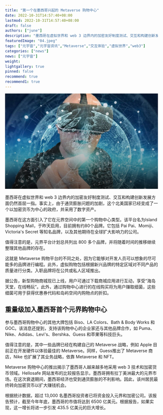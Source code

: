 ```yaml
---
title: "第一个在墨西哥兴起的 Metaverse 购物中心"
date: 2022-10-31T14:57:40+08:00
lastmod: 2022-10-31T14:57:40+08:00
draft: false
authors: ["june"]
description: "墨西哥在虚拟世界和 web 3 边界内的加密友好制度测试、交互和构建创新发展方面仍然首屈一指。事实上，由于通货膨胀问题的加剧，这个北美国家已经变成了一个以加密货币为中心的政府，并采用了数字资产。"
featuredImage: "04.jpeg"
tags: ["元宇宙","元宇宙资讯","Metaverse","交互体验","虚拟世界","web3"]
categories: ["news"]
news: ["元宇宙"]
weight: 
lightgallery: true
pinned: false
recommend: true
recommend1: true
---
```




![元宇宙](03.png)



墨西哥在虚拟世界和 web 3 边界内的加密友好制度测试、交互和构建创新发展方面仍然首屈一指。事实上，由于通货膨胀问题的加剧，这个北美国家已经变成了一个以加密货币为中心的政府，并采用了数字资产。 

墨西哥在这方面引入了它在元界空间中的第一个购物中心类型。该平台名为Island Shopping Mall，于昨天启用，目前拥有约80个品牌。它包括 Pai Pai、Momiji、Victoria's Secret 等知名品牌，以及其他期待在全球扩大影响力的公司。 

值得注意的是，元界平台计划总共列出 800 多个品牌，并将随着时间的推移继续整理其他品牌的存在。

这就是 Metaverse 购物平台的不同之处，因为它能够对开发人员可以想象的尽可能多的品牌进行编程。此外，虚拟购物包括根据新兴品牌的特定区域对不同产品的质量进行分类。入职品牌将在公共或私人区域推出。 

据公告，新型购物商城现已上线，用户可通过下载商城应用进行互动，享受“海岛天堂，在线畅玩”。此外，通过购物中心进行的在线购买将为用户赚取细菌，这些细菌可用于获得优惠券代码和岛屿空间内购物点的折扣。 



## 重量级加入墨西哥首个元界购物中心

参与墨西哥购物中心的其他大牌包括 Biso、LA Colors、Bath & Body Works 和 GOC。该消息还提到，支持该购物中心的企业家还与其他品牌合作，如 Puma、Nike、Adidas、Levi's、Bershka、Guess 和苹果等科技巨头。 

值得注意的是，其中一些品牌已经在构建自己的 Metaverse 战略，例如 Apple 目前正在开发硬件以体验最佳的 Metaverse。同样，Guess推出了 Metaverse 商店，Nike 也扩展了其业务战略，依靠 Metaverse 和 NFT。

Metaverse 购物中心的推出揭示了墨西哥人越来越多地采用 web 3 技术和加密货币领域。Hellosafe 网站发布的比较报告显示，墨西哥拥有拉丁美洲最大的元界市场。在这次衰退期间，墨西哥经济也受到通货膨胀的不利影响。因此，该州居民最终转向加密货币以扩大赚钱机会。 

根据统计数据，超过 13,000 名墨西哥投资者已将资金投入元界和加密公司。该报告预计，截至今年年底，墨西哥的市值将达到 6500 亿美元。根据报告，如果实现，这一增长将进一步引发 435.5 亿美元的巨大增长。 